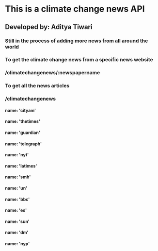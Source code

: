 # This is a climate change news API

## Developed by: Aditya Tiwari

### Still in the process of adding more news from all around the world

### To get the climate change news from a specific news website

### /climatechangenews/:newspapername

### To get all the news articles

### /climatechangenews

#### name: 'cityam'

#### name: 'thetimes'

#### name: 'guardian'

#### name: 'telegraph'

#### name: 'nyt'

#### name: 'latimes'

#### name: 'smh'

#### name: 'un'

#### name: 'bbc'

#### name: 'es'

#### name: 'sun'

#### name: 'dm'

#### name: 'nyp'
